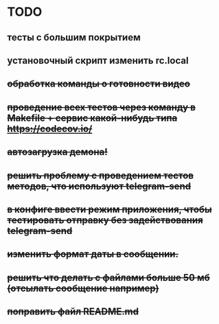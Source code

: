 # TODO

## тесты с большим покрытием
## установочный скрипт изменить rc.local
## ~~обработка команды о готовности видео~~
## ~~проведение всех тестов через команду в Makefile + сервис какой-нибудь типа https://codecov.io/~~
## ~~автозагрузка демона!~~
## ~~решить проблему с проведением тестов методов, что используют telegram-send~~
## ~~в конфиге ввести режим приложения, чтобы тестировать отправку без задействования telegram-send~~
## ~~изменить формат даты в сообщении.~~
## ~~решить что делать с файлами больше 50 мб (отсылать сообщение например)~~
## ~~поправить файл README.md~~